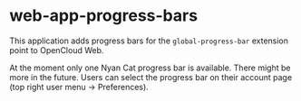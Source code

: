 # web-app-progress-bars

This application adds progress bars for the `global-progress-bar` extension point to OpenCloud Web.

At the moment only one Nyan Cat progress bar is available. There might be more in the future. Users can select the progress bar on their account page (top right user menu -> Preferences).
